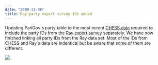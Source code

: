 ```yaml
---
date: "2009-11-08"
title: Ray party expert survey IDs added
---
```


Updating ParlGov's party table to the most recent [CHESS data](http://www.unc.edu/~gwmarks/data_pp.php) required to include the party IDs from the [Ray expert survey](http://www.lsu.edu/faculty/lray2/data/1996survey/codebook.html) separately. We have now finished linking all party IDs from the Ray data set. Most of the IDs from CHESS and Ray's data are indentical but be aware that some of them are different.

![](/images/parliament-netherlands.jpg)
